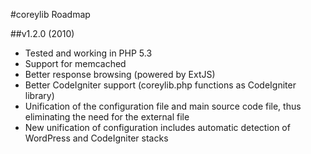 #coreylib Roadmap

##v1.2.0 (2010)

* Tested and working in PHP 5.3
* Support for memcached
* Better response browsing (powered by ExtJS)
* Better CodeIgniter support (coreylib.php functions as CodeIgniter library)
* Unification of the configuration file and main source code file, thus eliminating the need for the external file
* New unification of configuration includes automatic detection of WordPress and CodeIgniter stacks
